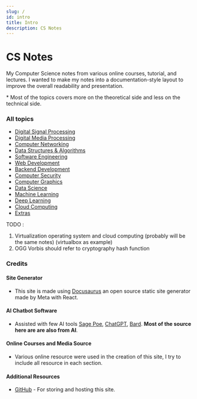 ```yaml
---
slug: /
id: intro
title: Intro
description: CS Notes
---
```


# CS Notes

My Computer Science notes from various online courses, tutorial, and lectures. I wanted to make my notes into a documentation-style layout to improve the overall readability and presentation.

\* Most of the topics covers more on the theoretical side and less on the technical side.

### All topics

- [Digital Signal Processing](digital-signal-processing)
- [Digital Media Processing](digital-media-processing)
- [Computer Networking](computer-networking)
- [Data Structures & Algorithms](data-structures-and-algorithms)
- [Software Engineering](software-engineering)
- [Web Development](web-development)
- [Backend Development](backend-development)
- [Computer Security](computer-security)
- [Computer Graphics](computer-graphics)
- [Data Science](data-science)
- [Machine Learning](machine-learning)
- [Deep Learning](deep-learning)
- [Cloud Computing](cloud-computing)
- [Extras](extras)

TODO :

1. Virtualization operating system and cloud computing (probably will be the same notes) (virtualbox as example)
2. OGG Vorbis should refer to cryptography hash function

### Credits

#### Site Generator

- This site is made using [Docusaurus](https://docusaurus.io/) an open source static site generator made by Meta with React.

#### AI Chatbot Software

- Assisted with few AI tools [Sage Poe](https://poe.com), [ChatGPT](https://chat.openai.com/), [Bard](https://bard.google.com/). **Most of the source here are are also from AI**.

#### Online Courses and Media Source

- Various online resource were used in the creation of this site, I try to include all resource in each section.

#### Additional Resources

- [GitHub](https://github.com/) - For storing and hosting this site.
